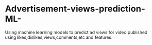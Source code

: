 # Advertisement-views-prediction-ML-
Using machine learning models to predict ad views for video published using likes,dislikes,views,comments,etc and features.
